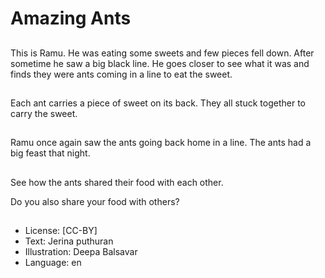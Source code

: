# Amazing Ants

##
This is Ramu. He was eating some sweets and few pieces fell down. After sometime he saw a big black line. He goes closer to see what it was and finds they were ants coming in a line to eat the sweet.

##
Each ant carries a piece of sweet on its back. They all stuck together to carry the sweet.

##
Ramu once again saw the ants going back home in a line. The ants had a big feast that night.

##
See how the ants shared their food with each other.

Do you also share your food with others?

##
* License: [CC-BY]
* Text: Jerina puthuran
* Illustration: Deepa Balsavar
* Language: en
